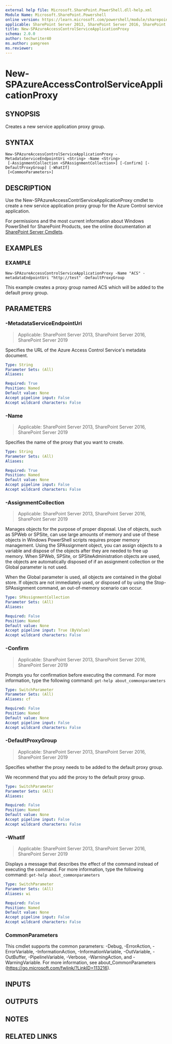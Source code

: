 ```yaml
---
external help file: Microsoft.SharePoint.PowerShell.dll-help.xml
Module Name: Microsoft.SharePoint.Powershell
online version: https://learn.microsoft.com/powershell/module/sharepoint-server/new-spazureaccesscontrolserviceapplicationproxy
applicable: SharePoint Server 2013, SharePoint Server 2016, SharePoint Server 2019
title: New-SPAzureAccessControlServiceApplicationProxy
schema: 2.0.0
author: techwriter40
ms.author: pamgreen
ms.reviewer:
---
```


# New-SPAzureAccessControlServiceApplicationProxy

## SYNOPSIS

Creates a new service application proxy group.


## SYNTAX

```
New-SPAzureAccessControlServiceApplicationProxy -MetadataServiceEndpointUri <String> -Name <String>
 [-AssignmentCollection <SPAssignmentCollection>] [-Confirm] [-DefaultProxyGroup] [-WhatIf]
 [<CommonParameters>]
```

## DESCRIPTION
Use the New-SPAzureAccessContrlServiceApplicationProxy cmdlet to create a new service application proxy group for the Azure Control service application.

For permissions and the most current information about Windows PowerShell for SharePoint Products, see the online documentation at [SharePoint Server Cmdlets](https://learn.microsoft.com/powershell/sharepoint/sharepoint-server/sharepoint-server-cmdlets).

## EXAMPLES

### EXAMPLE
```
New-SPAzureAccessControlServiceApplicationProxy -Name "ACS" -metadataEndpointUri "http://test" -DefaultProxyGroup
```

This example creates a proxy group named ACS which will be added to the default proxy group.

## PARAMETERS

### -MetadataServiceEndpointUri

> Applicable: SharePoint Server 2013, SharePoint Server 2016, SharePoint Server 2019

Specifies the URL of the Azure Access Control Service's metadata document.

```yaml
Type: String
Parameter Sets: (All)
Aliases:

Required: True
Position: Named
Default value: None
Accept pipeline input: False
Accept wildcard characters: False
```

### -Name

> Applicable: SharePoint Server 2013, SharePoint Server 2016, SharePoint Server 2019

Specifies the name of the proxy that you want to create.

```yaml
Type: String
Parameter Sets: (All)
Aliases:

Required: True
Position: Named
Default value: None
Accept pipeline input: False
Accept wildcard characters: False
```

### -AssignmentCollection

> Applicable: SharePoint Server 2013, SharePoint Server 2016, SharePoint Server 2019

Manages objects for the purpose of proper disposal.
Use of objects, such as SPWeb or SPSite, can use large amounts of memory and use of these objects in Windows PowerShell scripts requires proper memory management.
Using the SPAssignment object, you can assign objects to a variable and dispose of the objects after they are needed to free up memory.
When SPWeb, SPSite, or SPSiteAdministration objects are used, the objects are automatically disposed of if an assignment collection or the Global parameter is not used.

When the Global parameter is used, all objects are contained in the global store.
If objects are not immediately used, or disposed of by using the Stop-SPAssignment command, an out-of-memory scenario can occur.

```yaml
Type: SPAssignmentCollection
Parameter Sets: (All)
Aliases:

Required: False
Position: Named
Default value: None
Accept pipeline input: True (ByValue)
Accept wildcard characters: False
```

### -Confirm

> Applicable: SharePoint Server 2013, SharePoint Server 2016, SharePoint Server 2019

Prompts you for confirmation before executing the command.
For more information, type the following command: `get-help about_commonparameters`

```yaml
Type: SwitchParameter
Parameter Sets: (All)
Aliases: cf

Required: False
Position: Named
Default value: None
Accept pipeline input: False
Accept wildcard characters: False
```

### -DefaultProxyGroup

> Applicable: SharePoint Server 2013, SharePoint Server 2016, SharePoint Server 2019

Specifies whether the proxy needs to be added to the default proxy group.

We recommend that you add the proxy to the default proxy group.

```yaml
Type: SwitchParameter
Parameter Sets: (All)
Aliases:

Required: False
Position: Named
Default value: None
Accept pipeline input: False
Accept wildcard characters: False
```

### -WhatIf

> Applicable: SharePoint Server 2013, SharePoint Server 2016, SharePoint Server 2019

Displays a message that describes the effect of the command instead of executing the command.
For more information, type the following command: `get-help about_commonparameters`

```yaml
Type: SwitchParameter
Parameter Sets: (All)
Aliases: wi

Required: False
Position: Named
Default value: None
Accept pipeline input: False
Accept wildcard characters: False
```

### CommonParameters
This cmdlet supports the common parameters: -Debug, -ErrorAction, -ErrorVariable, -InformationAction, -InformationVariable, -OutVariable, -OutBuffer, -PipelineVariable, -Verbose, -WarningAction, and -WarningVariable. For more information, see about_CommonParameters (https://go.microsoft.com/fwlink/?LinkID=113216).

## INPUTS

## OUTPUTS

## NOTES

## RELATED LINKS
